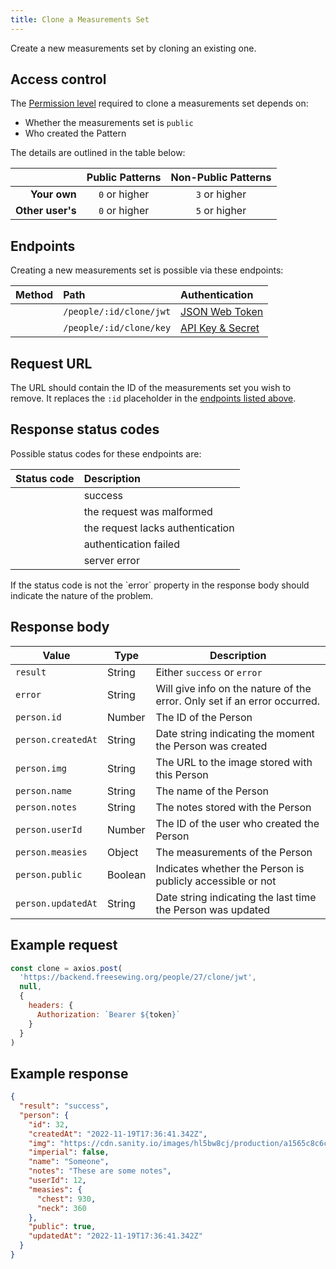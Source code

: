 ```yaml
---
title: Clone a Measurements Set
---
```


Create a new measurements set by cloning an existing one.

## Access control

The [Permission level](/reference/backend/api/rbac) required to clone a
measurements set depends on:

- Whether the measurements set is `public`
- Who created the Pattern

The details are outlined in the table below:

|                  | Public Patterns | Non-Public Patterns |
| ---------------: | :-------------: | :-----------------: |
| **Your own**     | `0` or higher   | `3` or higher       |
| **Other user's** | `0` or higher   | `5` or higher       |

## Endpoints

Creating a new measurements set is possible via these endpoints:

| Method    | Path | Authentication |
| --------: | :--- | :------------- |
| <Method post /> | `/people/:id/clone/jwt` | [JSON Web Token](/reference/backend/api/authentication#jwt-authentication) |
| <Method post /> | `/people/:id/clone/key` | [API Key & Secret](/reference/backend/api/authentication#key-authentication) |

## Request URL

The URL should contain the ID of the measurements set you wish to remove.
It replaces the `:id` placeholder in the [endpoints listed above](#endpoints).

## Response status codes

Possible status codes for these endpoints are:

| Status code | Description |
| ----------: | :---------- |
| <StatusCode status="200"/> | success |
| <StatusCode status="400"/> | the request was malformed |
| <StatusCode status="401"/> | the request lacks authentication |
| <StatusCode status="403"/> | authentication failed |
| <StatusCode status="500"/> | server error |

<Note>
If the status code is not <StatusCode status="200" /> the `error` property
in the response body should indicate the nature of the problem.
</Note>

## Response body

| Value               | Type     | Description |
| ------------------- | -------- | ----------- |
| `result`            | String | Either `success` or `error` |
| `error`             | String | Will give info on the nature of the error. Only set if an error occurred. |
| `person.id`         | Number | The ID of the Person |
| `person.createdAt`  | String | Date string indicating the moment the Person was created |
| `person.img`        | String | The URL to the image stored with this Person |
| `person.name`       | String | The name of the Person |
| `person.notes`      | String | The notes stored with the Person |
| `person.userId`     | Number | The ID of the user who created the Person |
| `person.measies`    | Object | The measurements of the Person |
| `person.public`     | Boolean| Indicates whether the Person is publicly accessible or not |
| `person.updatedAt`  | String | Date string indicating the last time the Person was updated |

## Example request

```js
const clone = axios.post(
  'https://backend.freesewing.org/people/27/clone/jwt',
  null,
  {
    headers: {
      Authorization: `Bearer ${token}`
    }
  }
)
```

## Example response
```200.json
{
  "result": "success",
  "person": {
    "id": 32,
    "createdAt": "2022-11-19T17:36:41.342Z",
    "img": "https://cdn.sanity.io/images/hl5bw8cj/production/a1565c8c6c70cfe7ea0fdf5c65501cd885adbe78-200x187.png",
    "imperial": false,
    "name": "Someone",
    "notes": "These are some notes",
    "userId": 12,
    "measies": {
      "chest": 930,
      "neck": 360
    },
    "public": true,
    "updatedAt": "2022-11-19T17:36:41.342Z"
  }
}
```

